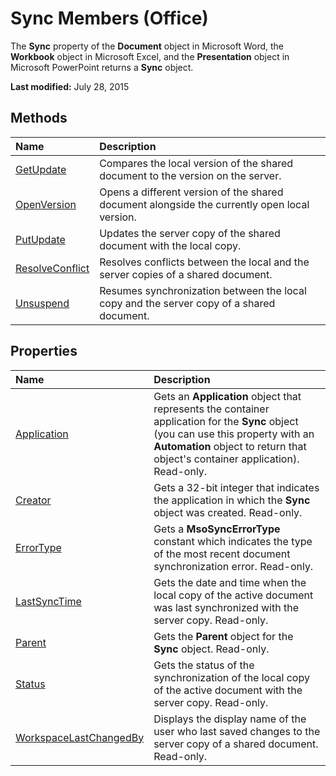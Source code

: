 
# Sync Members (Office)
The  **Sync** property of the **Document** object in Microsoft Word, the **Workbook** object in Microsoft Excel, and the **Presentation** object in Microsoft PowerPoint returns a **Sync** object.

 **Last modified:** July 28, 2015


## Methods



|**Name**|**Description**|
|:-----|:-----|
| [GetUpdate](a92c0096-fcf2-2754-31e6-2b20a5841463.md)|Compares the local version of the shared document to the version on the server.|
| [OpenVersion](22892531-5e6d-f977-c430-0160cadb4490.md)|Opens a different version of the shared document alongside the currently open local version.|
| [PutUpdate](2197cb71-e4d3-e89f-768b-7fd76f92a2d2.md)|Updates the server copy of the shared document with the local copy.|
| [ResolveConflict](d127ccab-644c-a2e3-68d1-57138ca200df.md)|Resolves conflicts between the local and the server copies of a shared document.|
| [Unsuspend](456a5f22-30bf-224d-7e3c-092711188f80.md)|Resumes synchronization between the local copy and the server copy of a shared document.|

## Properties



|**Name**|**Description**|
|:-----|:-----|
| [Application](f0bc8dd7-c33b-b34f-6ff6-785c92893203.md)|Gets an  **Application** object that represents the container application for the **Sync** object (you can use this property with an **Automation** object to return that object's container application). Read-only.|
| [Creator](c12c2c8f-a94d-e673-d528-0eaf68e75f35.md)|Gets a 32-bit integer that indicates the application in which the  **Sync** object was created. Read-only.|
| [ErrorType](6663e5f6-b90e-29f8-2ff9-f9fb8bda76f0.md)|Gets a  **MsoSyncErrorType** constant which indicates the type of the most recent document synchronization error. Read-only.|
| [LastSyncTime](d85af059-a39e-e100-c81a-06265b43cade.md)|Gets the date and time when the local copy of the active document was last synchronized with the server copy. Read-only.|
| [Parent](16d56781-dc1e-5d02-b679-11b5ffd70269.md)|Gets the  **Parent** object for the **Sync** object. Read-only.|
| [Status](fdddff38-268b-835a-7c8d-db76d862e392.md)|Gets the status of the synchronization of the local copy of the active document with the server copy. Read-only.|
| [WorkspaceLastChangedBy](f2eac8a6-5e94-44a9-3d2f-1ca04cf54361.md)|Displays the display name of the user who last saved changes to the server copy of a shared document. Read-only.|
